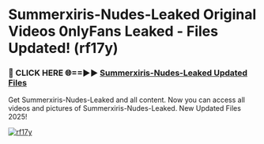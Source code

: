 # Summerxiris-Nudes-Leaked Original Videos 0nlyFans Leaked - Files Updated! (rf17y)

<h3>🔴 CLICK HERE 🌐==►► <a href="https://tinyurl.com/yrmya6cz" rel="nofollow">Summerxiris-Nudes-Leaked Updated Files</a></h3>

Get Summerxiris-Nudes-Leaked and all content. Now you can access all videos and pictures of Summerxiris-Nudes-Leaked. New Updated Files 2025!

[![rf17y](https://i.imgur.com/FMdXYCs.gif)](https://tinyurl.com/yrmya6cz)
